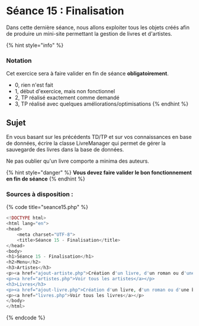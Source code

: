 # Séance 15 : Finalisation

Dans cette dernière séance, nous allons exploiter tous les objets créés afin de produire un mini-site permettant la gestion de livres et d'artistes.



{% hint style="info" %}
### Notation

Cet exercice sera à faire valider en fin de séance **obligatoirement**.

* 0, rien n'est fait
* 1, début d'exercice, mais non fonctionnel
* 2, TP réalisé exactement comme demandé
* 3, TP réalisé avec quelques améliorations/optimisations
{% endhint %}

## Sujet

En vous basant sur les précédents TD/TP et sur vos connaissances en base de données, écrire la classe LivreManager qui permet de gérer la sauvegarde des livres dans la base de données.

Ne pas oublier qu'un livre comporte a minima des auteurs.

{% hint style="danger" %}
**Vous devez faire valider le bon fonctionnement en fin de séance**
{% endhint %}

### Sources à disposition :

{% code title="seance15.php" %}
```php
<!DOCTYPE html>
<html lang="en">
<head>
    <meta charset="UTF-8">
    <title>Séance 15 - Finalisation</title>
</head>
<body>
<h1>Séance 15 - Finalisation</h1>
<h2>Menu</h2>
<h3>Artistes</h3>
<p><a href="ajout-artiste.php">Création d'un livre, d'un roman ou d'une bande dessinées</a></p>
<p><a href="artistes.php">Voir tous les artistes</a></p>
<h3>Livres</h3>
<p><a href="ajout-livre.php">Création d'un livre, d'un roman ou d'une bande dessinées</a></p>
<p><a href="livres.php">Voir tous les livres</a></p>
</body>
</html>

```
{% endcode %}

